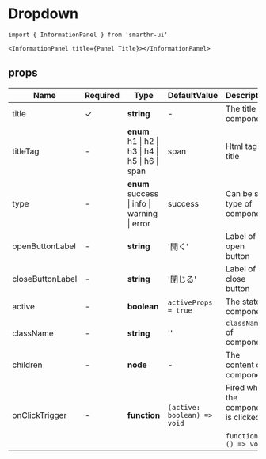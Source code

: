 # Dropdown

```tsx
import { InformationPanel } from 'smarthr-ui'

<InformationPanel title={Panel Title}></InformationPanel>
```

## props

| Name             | Required | Type                                                                            | DefaultValue                | Description                                                         |
| ---------------- | -------- | ------------------------------------------------------------------------------- | --------------------------- | ------------------------------------------------------------------- |
| title            | ✓        | **string**                                                                      | -                           | The title of component                                              |
| titleTag         | -        | **enum** <br/> h1 &#124; h2 &#124; h3 &#124; h4 &#124; h5 &#124; h6 &#124; span | span                        | Html tag of title                                                   |
| type             | -        | **enum** <br/> success &#124; info &#124; warning &#124; error                  | success                     | Can be set type of component                                        |
| openButtonLabel  | -        | **string**                                                                      | '開く'                      | Label of open button                                                |
| closeButtonLabel | -        | **string**                                                                      | '閉じる'                    | Label of close button                                               |
| active           | -        | **boolean**                                                                     | `activeProps = true`        | The state of component                                              |
| className        | -        | **string**                                                                      | ''                          | `className` of component.                                           |
| children         | -        | **node**                                                                        | -                           | The content of component                                            |
| onClickTrigger   | -        | **function**                                                                    | `(active: boolean) => void` | Fired when the component is clicked. <br><br>`function: () => void` |
